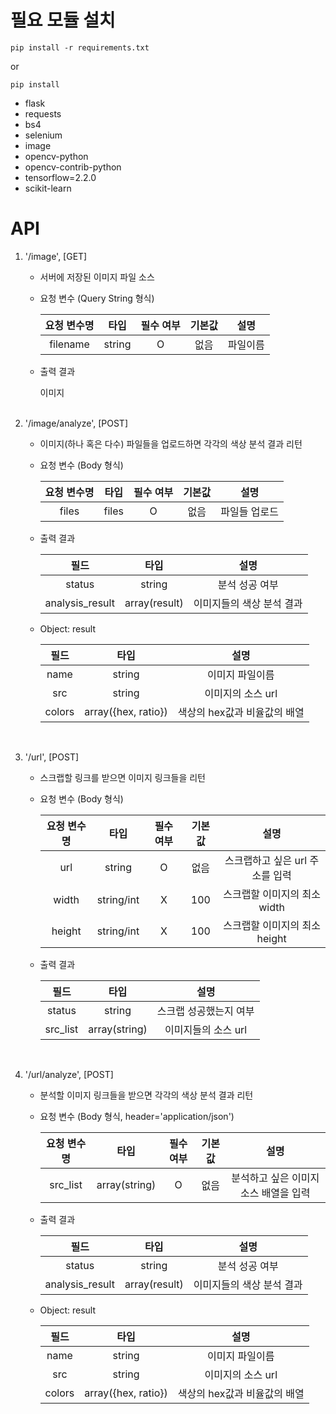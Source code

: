 # 필요 모듈 설치
    pip install -r requirements.txt

or

    pip install
- flask
- requests
- bs4
- selenium
- image
- opencv-python
- opencv-contrib-python
- tensorflow=2.2.0
- scikit-learn

# API
1. '/image', [GET]
    - 서버에 저장된 이미지 파일 소스
    
    - 요청 변수 (Query String 형식)
    
        |요청 변수명|타입|필수 여부|기본값|설명|
        |:------:|:---:|:---:|:---:|:---:|
        |filename|string|O|없음|파일이름|
    
    - 출력 결과
    
        이미지<br /><br />

2. '/image/analyze', [POST]
    - 이미지(하나 혹은 다수) 파일들을 업로드하면 각각의 색상 분석 결과 리턴

    - 요청 변수 (Body 형식)
    
        |요청 변수명|타입|필수 여부|기본값|설명|
        |:------:|:---:|:---:|:---:|:---:|
        |files|files|O|없음|파일들 업로드|
    
    - 출력 결과
    
        |필드|타입|설명|
        |:------:|:---:|:---:|
        |status|string|분석 성공 여부|
        |analysis_result|array(result)|이미지들의 색상 분석 결과|
    
    - Object: result
    
        |필드|타입|설명|
        |:------:|:---:|:---:|
        |name|string|이미지 파일이름|
        |src|string|이미지의 소스 url|
        |colors|array({hex, ratio})|색상의 hex값과 비율값의 배열|
        <br />

3. '/url', [POST]
    - 스크랩할 링크를 받으면 이미지 링크들을 리턴
    
    - 요청 변수 (Body 형식)
    
        |요청 변수명|타입|필수 여부|기본값|설명|
        |:------:|:---:|:---:|:---:|:---:|
        |url|string|O|없음|스크랩하고 싶은 url 주소를 입력
        |width|string/int|X|100|스크랩할 이미지의 최소 width
        |height|string/int|X|100|스크랩할 이미지의 최소 height

    - 출력 결과
    
        |필드|타입|설명|
        |:------:|:---:|:---:|
        |status|string|스크랩 성공했는지 여부|
        |src_list|array(string)|이미지들의 소스 url|
        <br />
    
4. '/url/analyze', [POST]
    - 분석할 이미지 링크들을 받으면 각각의 색상 분석 결과 리턴

    - 요청 변수 (Body 형식, header='application/json')
    
        |요청 변수명|타입|필수 여부|기본값|설명|
        |:------:|:---:|:---:|:---:|:---:|
        |src_list|array(string)|O|없음|분석하고 싶은 이미지 소스 배열을 입력|
    
    - 출력 결과
    
        |필드|타입|설명|
        |:------:|:---:|:---:|
        |status|string|분석 성공 여부|
        |analysis_result|array(result)|이미지들의 색상 분석 결과|
    
    - Object: result
    
        |필드|타입|설명|
        |:------:|:---:|:---:|
        |name|string|이미지 파일이름|
        |src|string|이미지의 소스 url|
        |colors|array({hex, ratio})|색상의 hex값과 비율값의 배열|
        <br />
    